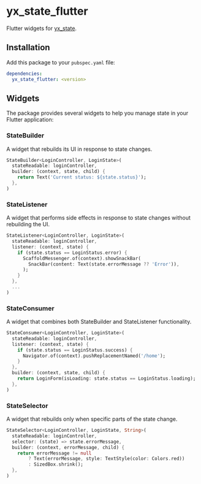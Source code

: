 # yx_state_flutter

Flutter widgets for [yx_state](https://github.com/yandex/yx_state).

## Installation

Add this package to your `pubspec.yaml` file:

```yaml
dependencies:
  yx_state_flutter: <version>
```

## Widgets

The package provides several widgets to help you manage state in your Flutter application:

### StateBuilder

A widget that rebuilds its UI in response to state changes.

```dart
StateBuilder<LoginController, LoginState>(
  stateReadable: loginController,
  builder: (context, state, child) {
    return Text('Current status: ${state.status}');
  },
)
```

### StateListener

A widget that performs side effects in response to state changes without rebuilding the UI.

```dart
StateListener<LoginController, LoginState>(
  stateReadable: loginController,
  listener: (context, state) {
    if (state.status == LoginStatus.error) {
      ScaffoldMessenger.of(context).showSnackBar(
        SnackBar(content: Text(state.errorMessage ?? 'Error')),
      );
    }
  },
  ...
)
```

### StateConsumer

A widget that combines both StateBuilder and StateListener functionality.

```dart
StateConsumer<LoginController, LoginState>(
  stateReadable: loginController,
  listener: (context, state) {
    if (state.status == LoginStatus.success) {
      Navigator.of(context).pushReplacementNamed('/home');
    }
  },
  builder: (context, state, child) {
    return LoginForm(isLoading: state.status == LoginStatus.loading);
  },
)
```

### StateSelector

A widget that rebuilds only when specific parts of the state change.

```dart
StateSelector<LoginController, LoginState, String>(
  stateReadable: loginController,
  selector: (state) => state.errorMessage,
  builder: (context, errorMessage, child) {
    return errorMessage != null
        ? Text(errorMessage, style: TextStyle(color: Colors.red))
        : SizedBox.shrink();
  },
)
```
